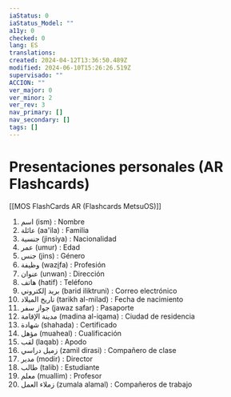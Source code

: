 ```yaml
---
iaStatus: 0
iaStatus_Model: ""
a11y: 0
checked: 0
lang: ES
translations: 
created: 2024-04-12T13:36:50.489Z
modified: 2024-06-10T15:26:26.519Z
supervisado: ""
ACCION: ""
ver_major: 0
ver_minor: 2
ver_rev: 3
nav_primary: []
nav_secondary: []
tags: []
---
```

# Presentaciones personales (AR Flashcards)

[[MOS FlashCards AR (Flashcards MetsuOS)]]

1. اسم (ism) : Nombre
2. عائلة (aa'ila) : Familia
3. جنسية (jinsiya) : Nacionalidad
4. عمر (umur) : Edad
5. جنس (jins) : Género
6. وظيفة (wazi̱fa) : Profesión
7. عنوان (unwan) : Dirección
8. هاتف (hatif) : Teléfono
9. بريد إلكتروني (barid iliktruni) : Correo electrónico
10. تاريخ الميلاد (tarikh al-milad) : Fecha de nacimiento
11. جواز سفر (jawaz safar) : Pasaporte
12. مدينة الإقامة (madina al-iqama) : Ciudad de residencia
13. شهادة (shahada) : Certificado
14. مؤهل (muaheal) : Cualificación
15. لقب (laqab) : Apodo
16. زميل دراسي (zamil dirasi) : Compañero de clase
17. مدير (modir) : Director
18. طالب (talib) : Estudiante
19. معلم (muallim) : Profesor
20. زملاء العمل (zumala alamal) : Compañeros de trabajo
